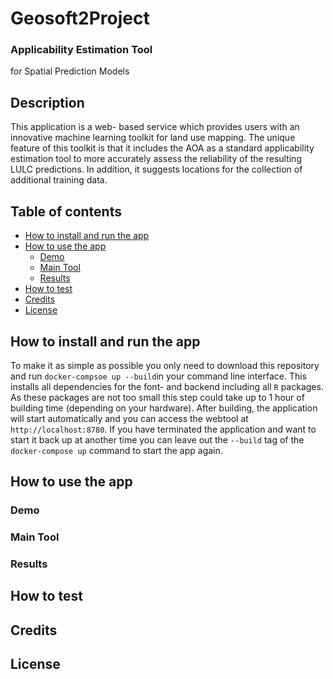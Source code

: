 # Geosoft2Project
### Applicability Estimation Tool 
for Spatial Prediction Models

## Description
This application is a web- based service which provides users with an innovative machine learning toolkit for land use mapping. The unique feature of this toolkit is that it includes the AOA as a standard applicability estimation tool to more accurately assess the reliability of the resulting LULC predictions. In addition, it suggests locations for the collection of additional training data.

## Table of contents

- [How to install and run the app](#how-to-install-and-run-the-app)
- [How to use the app](#how-to-use-the-app)
  - [Demo](#demo)
  - [Main Tool](#main-tool)
  - [Results](#results)
- [How to test](#how-to-test)
- [Credits](#credits)
- [License](#license)

## How to install and run the app
To make it as simple as possible you only need to download this repository and run `docker-compsoe up --build`in your command line interface. This installs all dependencies for the font- and backend including all `R` packages. As these packages are not too small this step could take up to 1 hour of building time (depending on your hardware).
After building, the application will start automatically and you can access the webtool at `http://localhost:8780`.
If you have terminated the application and want to start it back up at another time you can leave out the `--build` tag of the `docker-compose up` command to start the app again.

## How to use the app

### Demo

### Main Tool

### Results


## How to test

## Credits

## License
